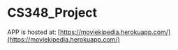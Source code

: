 # CS348_Project

APP is hosted at: [https://moviekipedia.herokuapp.com/](https://moviekipedia.herokuapp.com/)
